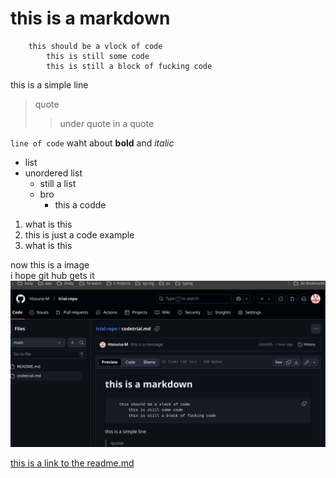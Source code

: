 # this is a markdown
        this should be a vlock of code 
            this is still some code 
            this is still a block of fucking code 
this is a simple line
> quote 
>> under quote in a quote 

`line of code` waht about **bold** and *italic*
* list 
 * unordered list 
    * still a list 
    * bro 
        * this a codde 
        
1. what is this 
2. this is just a code example 
3. what is this 

now this is a image <br> i hope git hub gets it
![image](images/image.png)

[this is a link to the readme.md](./README.md)


    
